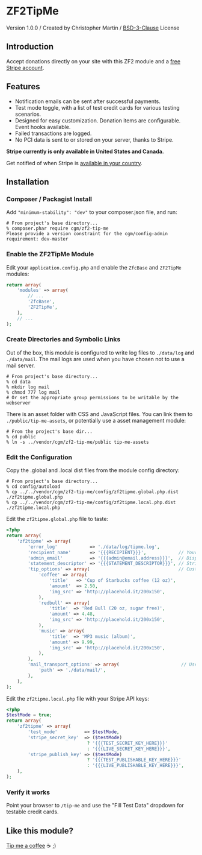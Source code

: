 ZF2TipMe
========
Version 1.0.0 / Created by Christopher Martin /
[BSD-3-Clause](https://github.com/cgmartin/ZF2TipMe/blob/master/LICENSE.txt) License


Introduction
------------
Accept donations directly on your site with this ZF2 module
and a [free Stripe account](https://stripe.com).


Features
--------
* Notification emails can be sent after successful payments.
* Test mode toggle, with a list of test credit cards for various testing scenarios.
* Designed for easy customization. Donation items are configurable. Event hooks available.
* Failed transactions are logged.
* No PCI data is sent to or stored on your server, thanks to Stripe.

**Stripe currently is only available in United States and Canada.**

Get notified of when Stripe is [available in your country](https://stripe.com/global).


Installation
------------

### Composer / Packagist Install

Add `"minimum-stability": "dev"` to your composer.json file, and run:

```
# From project's base directory...
% composer.phar require cgm/zf2-tip-me
Please provide a version constraint for the cgm/config-admin requirement: dev-master
```

### Enable the ZF2TipMe Module

Edit your `application.config.php` and enable the `ZfcBase` and `ZF2TipMe` modules:
```php
return array(
    'modules' => array(
        // ...
        'ZfcBase',
        'ZF2TipMe',
    ),
    // ...
);
```

### Create Directories and Symbolic Links

Out of the box, this module is configured to write log files to
`./data/log` and `./data/mail`. The mail logs are used when you have
chosen not to use a mail server.

```
# From project's base directory...
% cd data
% mkdir log mail
% chmod 777 log mail
# Or set the appropriate group permissions to be writable by the webserver
```

There is an asset folder with CSS and JavaScript files.
You can link them to `./public/tip-me-assets`, or potentially
use a asset management module:

```
# From the project's base dir...
% cd public
% ln -s ../vendor/cgm/zf2-tip-me/public tip-me-assets
```

### Edit the Configuration

Copy the .global and .local dist files from the module config directory:

```
# From project's base directory...
% cd config/autoload
% cp ../../vendor/cgm/zf2-tip-me/config/zf2tipme.global.php.dist ./zf2tipme.global.php
% cp ../../vendor/cgm/zf2-tip-me/config/zf2tipme.local.php.dist ./zf2tipme.local.php
```

Edit the `zf2tipme.global.php` file to taste:
```php
<?php
return array(
    'zf2tipme' => array(
        'error_log'            => './data/log/tipme.log',
        'recipient_name'       => '{{{RECIPIENT}}}',            // Your name
        'admin_email'          => '{{{admin@email.address}}}',  // Displayed for refunds, and used for mail notifications
        'statement_descriptor' => '{{{STATEMENT_DESCRIPTOR}}}', // Stripe account setting
        'tip_options' => array(                                 // Customize away...
            'coffee' => array(
                'title'   => 'Cup of Starbucks coffee (12 oz)',
                'amount'  => 2.50,
                'img_src' => 'http://placehold.it/200x150',
            ),
            'redbull' => array(
                'title'  => 'Red Bull (20 oz, sugar free)',
                'amount' => 4.48,
                'img_src' => 'http://placehold.it/200x150',
            ),
            'music' => array(
                'title'  => 'MP3 music (album)',
                'amount' => 9.99,
                'img_src' => 'http://placehold.it/200x150',
            ),
        ),
        'mail_transport_options' => array(                       // Used with default 'zf2tipme_mailtransport' factory in Module.php
            'path' => './data/mail/',
        ),
    ),
);
```

Edit the `zf2tipme.local.php` file with your Stripe API keys:

```php
<?php
$testMode = true;
return array(
    'zf2tipme' => array(
        'test_mode'          => $testMode,
        'stripe_secret_key'  => ($testMode)
                              ? '{{{TEST_SECRET_KEY_HERE}}}'
                              : '{{{LIVE_SECRET_KEY_HERE}}}',
        'stripe_publish_key' => ($testMode)
                              ? '{{{TEST_PUBLISHABLE_KEY_HERE}}}'
                              : '{{{LIVE_PUBLISHABLE_KEY_HERE}}}',
    ),
);
```

### Verify it works

Point your browser to `/tip-me` and use the "Fill Test Data" dropdown
for testable credit cards.


Like this module?
-----------------
[Tip me a coffee](https://zf2-cgm.rhcloud.com/tip-me) :coffee: ;)


